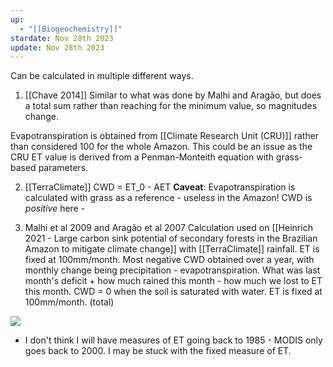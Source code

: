 ```yaml
---
up:
  - "[[Biogeochemistry]]"
stardate: Nov 28th 2023
update: Nov 28th 2023
---
```


Can be calculated in multiple different ways.

1. [[Chave 2014]]
Similar to what was done by Malhi and Aragão, but does a total sum rather than reaching for the minimum value, so magnitudes change.

Evapotranspiration is obtained from [[Climate Research Unit (CRU)]] rather than considered 100 for the whole Amazon. This could be an issue as the CRU ET value is derived from a Penman-Monteith equation with grass-based parameters.

2. [[TerraClimate]]
CWD = ET_0 - AET
**Caveat**: Evapotranspiration is calculated with grass as a reference - useless in the Amazon!
CWD is *positive* here - 

3. Malhi et al 2009 and Aragão et al 2007
Calculation used on [[Heinrich 2021 - Large carbon sink potential of secondary forests in the Brazilian Amazon to mitigate climate change]] with [[TerraClimate]] rainfall.
ET is fixed at 100mm/month.
Most negative CWD obtained over a year, with monthly change being precipitation - evapotranspiration. What was last month's deficit + how much rained this month - how much we lost to ET this month.
CWD = 0 when the soil is saturated with water.
ET is fixed at 100mm/month. (total)

![](https://i.imgur.com/o4lVmM7.png)


- I don't think I will have measures of ET going back to 1985 - MODIS only goes back to 2000. I may be stuck with the fixed measure of ET.


